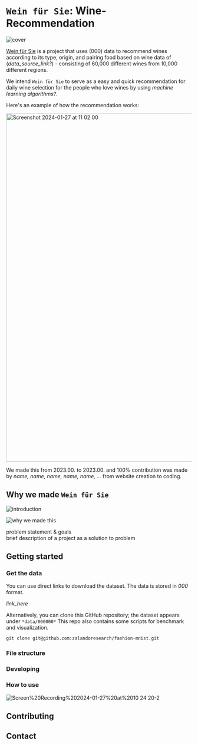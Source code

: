 `Wein für Sie`: Wine-Recommendation
=============
![cover](https://github.com/yudinii/practice_/assets/157538170/723acb58-1667-4007-a4cc-0e6d396523fc)

[Wein für Sie](https://public.tableau.com/app/profile/aminov.alidzhon6857/viz/WineDashboard_17053558456560/Main_dashboard2) is a project that uses (000) data to recommend wines according to its type, origin, and pairing food based on wine data of (*data_source_link?*) - consisting of 60,000 different wines from 10,000 different regions.  
  
We intend `Wein für Sie` to serve as a easy and quick recommendation for daily wine selection for the people who love wines by using *machine learning algorithms?*. 
  
Here's an example of how the recommendation works:  

<img width="946" alt="Screenshot 2024-01-27 at 11 02 00" src="https://github.com/yudinii/practice_/assets/157538170/0df8aa81-99e1-4778-965d-a99d07a93e10">

We made this from 2023.00. to 2023.00. and 100% contribution was made by *name, name, name, name, name, ...* from website creation to coding.  

  
Why we made `Wein für Sie`
-------------
![introduction](https://github.com/yudinii/practice_/assets/157538170/6593aa5d-81a0-49fd-b74b-bd3965aec7af)
  
![why we made this](https://github.com/yudinii/practice_/assets/157538170/9dc4d0d8-91a2-4729-8e19-28f97696d8e0)


problem statement & goals  
brief description of a project as a solution to problem

Getting started
-------------

### Get the data
You can use direct links to download the dataset. The data is stored in *000* format.  

*link_here*
  
Alternatively, you can clone this GitHub repository; the dataset appears under `*data/000000*` This repo also contains some scripts for benchmark and visualization.  

```
git clone git@github.com:zalandoresearch/fashion-mnist.git
```


### File structure 


### Developing 


### How to use

![Screen%20Recording%202024-01-27%20at%2010 24 20-2](https://github.com/yudinii/practice_/assets/157538170/886f3a15-cee4-4948-891b-366945f062e6)



## Contributing

  
## Contact

  
